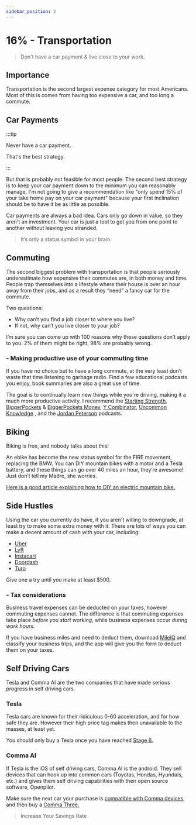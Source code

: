```yaml
---
sidebar_position: 2
---
```


# 16% - Transportation

>Don't have a car payment & live close to your work.

## Importance

Transportation is the second largest expense category for most Americans. Most of this is comes from having too expensive a car, and too long a commute.

## Car Payments

:::tip

Never have a car payment. 

That's the best strategy. 

:::

But that is probably not feasible for most people. The second best strategy is to keep your car payment down to the minimum you can reasonably manage. I'm not going to give a recommendation like "only spend 15% of your take home pay on your car payment" because your first inclination should be to have it be as little as possible.

Car payments are always a bad idea. Cars only go down in value, so they aren't an investment. Your car is just a tool to get you from one point to another without leaving you stranded. 

>It’s only a status symbol in your brain. 

## Commuting

The second biggest problem with transportation is that people seriously underestimate how expensive their commutes are, in both money and time. People trap themselves into a lifestyle where their house is over an hour away from their jobs, and as a result they “need” a fancy car for the commute.

Two questions:
- Why can’t you find a job closer to where you live? 
- If not, why can’t you live closer to your job? 

I’m sure you can come up with 100 reasons why these questions don’t apply to you. 2% of them might be right, 98% are probably wrong. 

### - Making productive use of your commuting time

If you have no choice but to have a long commute, at the very least don’t waste that time listening to garbage radio. Find a few educational podcasts you enjoy, book summaries are also a great use of time. 

The goal is to continually learn new things while you're driving, making it a much more productive activity. I recommend the [Starting Strength](https://podcasts.apple.com/us/podcast/starting-strength-radio/id687932160), [BiggerPockets](https://podcasts.apple.com/us/podcast/biggerpockets-real-estate-podcast/id594419649) & [BiggerPockets Money](https://podcasts.apple.com/us/podcast/biggerpockets-money-podcast/id1330225136), [Y Combinator](https://podcasts.apple.com/us/podcast/y-combinator/id1236907421), [Uncommon Knowledge](https://podcasts.apple.com/us/podcast/uncommon-knowledge/id1378389941) , and the [Jordan Peterson](https://podcasts.apple.com/us/podcast/the-jordan-b-peterson-podcast/id1184022695) podcasts.

## Biking

Biking is free, and nobody talks about this!

An ebike has become the new status symbol for the FIRE movement, replacing the BMW. You can DIY mountain bikes with a motor and a Tesla battery, and these things can go over 40 miles an hour, they’re awesome! Just don’t tell my Madre, she worries.

[Here is a good article explaining how to DIY an electric mountain bike.](https://www.mrmoneymustache.com/2016/05/25/recipe-for-a-badass-diy-electric-mountain-bike/)

## Side Hustles

Using the car you currently do have, if you aren't willing to downgrade, at least try to make some extra money with it. There are lots of ways you can make a decent amount of cash with your car, including:
- [Uber](https://www.uber.com/us/en/s/d/join/?next_url=https%3A%2F%2Fdrivers.uber.com%2Fp3%2F&source=auth)
- [Lyft](https://www.lyft.com/driver)
- [Instacart](https://shoppers.instacart.com/role/full-service)
- [Doordash](https://www.doordash.com/dasher/signup/)
- [Turo](https://turo.com/us/en/list-your-car)

Give one a try until you make at least $500.

### - Tax considerations

Business travel expenses can be deducted on your taxes, however commuting expenses cannot. The difference is that commuting expenses take place *before you start working*, while business expenses occur *during work hours.* 

If you have business miles and need to deduct them, download [MileIQ](https://apps.apple.com/us/app/mileiq-mileage-tracker-log/id578830929) and classify your business trips, and the app will give you the form to deduct them on your taxes.

## Self Driving Cars

Tesla and Comma AI are the two companies that have made serious progress in self driving cars. 

### Tesla

Tesla cars are known for their ridiculous 0-60 acceleration, and for how safe they are. However their high price tag makes then unavailable to the masses, at least yet.

You should only buy a Tesla once you have reached [Stage 6.](/fi-stages/stage-6.md)

### Comma AI

If Tesla is the iOS of self driving cars, Comma AI is the android. They sell devices that can hook up into common cars (Toyotas, Hondas, Hyundais, etc.) and gives them self driving capabilities with their open source software, Openpilot.

Make sure the next car your purchase is [compatible with Comma devices](https://comma.ai/vehicles), and then buy a [Comma Three.](https://comma.ai/shop/products/three)

>Increase Your Savings Rate